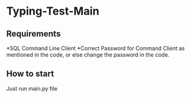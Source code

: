 # Typing-Test-Main
## Requirements
*SQL Command Line Client
*Correct Password for Command Client as mentioned in the code, or else change the password in the code.
## How to start
Just run main.py file
